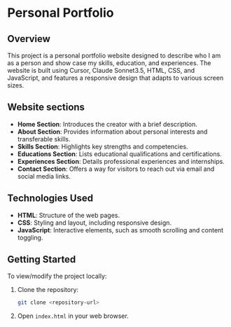 # Personal Portfolio

## Overview
This project is a personal portfolio website designed to describe who I am as a person and show case my skills, education, and experiences. The website is built using Cursor, Claude Sonnet3.5, HTML, CSS, and JavaScript, and features a responsive design that adapts to various screen sizes.

## Website sections
- **Home Section**: Introduces the creator with a brief description.
- **About Section**: Provides information about personal interests and transferable skills.
- **Skills Section**: Highlights key strengths and competencies.
- **Educations Section**: Lists educational qualifications and certifications.
- **Experiences Section**: Details professional experiences and internships.
- **Contact Section**: Offers a way for visitors to reach out via email and social media links.

## Technologies Used
- **HTML**: Structure of the web pages.
- **CSS**: Styling and layout, including responsive design.
- **JavaScript**: Interactive elements, such as smooth scrolling and content toggling.

## Getting Started
To view/modify the project locally:
1. Clone the repository:
   ```bash
   git clone <repository-url>
   ```
2. Open `index.html` in your web browser.

